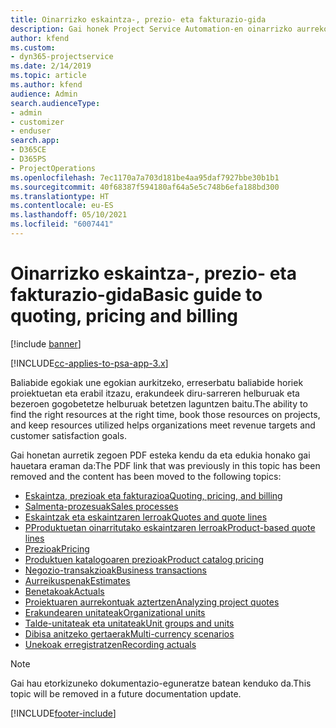 ```yaml
---
title: Oinarrizko eskaintza-, prezio- eta fakturazio-gida
description: Gai honek Project Service Automation-en oinarrizko aurrekontuei, fakturazioari eta prezioei buruzko informazioara daramaten estekak eskaintzen du.
author: kfend
ms.custom:
- dyn365-projectservice
ms.date: 2/14/2019
ms.topic: article
ms.author: kfend
audience: Admin
search.audienceType:
- admin
- customizer
- enduser
search.app:
- D365CE
- D365PS
- ProjectOperations
ms.openlocfilehash: 7ec1170a7a703d181be4aa95daf7927bbe30b1b1
ms.sourcegitcommit: 40f68387f594180af64a5e5c748b6efa188bd300
ms.translationtype: HT
ms.contentlocale: eu-ES
ms.lasthandoff: 05/10/2021
ms.locfileid: "6007441"
---
```

# <a name="basic-guide-to-quoting-pricing-and-billing"></a><span data-ttu-id="76174-103">Oinarrizko eskaintza-, prezio- eta fakturazio-gida</span><span class="sxs-lookup"><span data-stu-id="76174-103">Basic guide to quoting, pricing and billing</span></span>

[!include [banner](../../includes/psa-now-project-operations.md)]

[!INCLUDE[cc-applies-to-psa-app-3.x](../../includes/cc-applies-to-psa-app-3x.md)]

<span data-ttu-id="76174-104">Baliabide egokiak une egokian aurkitzeko, erreserbatu baliabide horiek proiektuetan eta erabil itzazu, erakundeek diru-sarreren helburuak eta bezeroen gogobetetze helburuak betetzen laguntzen baitu.</span><span class="sxs-lookup"><span data-stu-id="76174-104">The ability to find the right resources at the right time, book those resources on projects, and keep resources utilized helps organizations meet revenue targets and customer satisfaction goals.</span></span> 

<span data-ttu-id="76174-105">Gai honetan aurretik zegoen PDF esteka kendu da eta edukia honako gai hauetara eraman da:</span><span class="sxs-lookup"><span data-stu-id="76174-105">The PDF link that was previously in this topic has been removed and the content has been moved to the following topics:</span></span>

- [<span data-ttu-id="76174-106">Eskaintza, prezioak eta fakturazioa</span><span class="sxs-lookup"><span data-stu-id="76174-106">Quoting, pricing, and billing</span></span>](../quote-bill-price.md)
- [<span data-ttu-id="76174-107">Salmenta-prozesuak</span><span class="sxs-lookup"><span data-stu-id="76174-107">Sales processes</span></span>](../basic-sales-process.md)
- [<span data-ttu-id="76174-108">Eskaintzak eta eskaintzaren lerroak</span><span class="sxs-lookup"><span data-stu-id="76174-108">Quotes and quote lines</span></span>](../basic-quote-lines.md)
- [<span data-ttu-id="76174-109">PProduktuetan oinarritutako eskaintzaren lerroak</span><span class="sxs-lookup"><span data-stu-id="76174-109">Product-based quote lines</span></span>](../product-based-quote-lines.md)
- [<span data-ttu-id="76174-110">Prezioak</span><span class="sxs-lookup"><span data-stu-id="76174-110">Pricing</span></span>](../basic-pricing.md)
- [<span data-ttu-id="76174-111">Produktuen katalogoaren prezioak</span><span class="sxs-lookup"><span data-stu-id="76174-111">Product catalog pricing</span></span>](../product-catalog-pricing.md)
- [<span data-ttu-id="76174-112">Negozio-transakzioak</span><span class="sxs-lookup"><span data-stu-id="76174-112">Business transactions</span></span>](../basic-business-transactions.md)
- [<span data-ttu-id="76174-113">Aurreikuspenak</span><span class="sxs-lookup"><span data-stu-id="76174-113">Estimates</span></span>](../estimates.md)
- [<span data-ttu-id="76174-114">Benetakoak</span><span class="sxs-lookup"><span data-stu-id="76174-114">Actuals</span></span>](../actuals.md)
- [<span data-ttu-id="76174-115">Proiektuaren aurrekontuak aztertzen</span><span class="sxs-lookup"><span data-stu-id="76174-115">Analyzing project quotes</span></span>](../basic-analyzing-quotes.md)
- [<span data-ttu-id="76174-116">Erakundearen unitateak</span><span class="sxs-lookup"><span data-stu-id="76174-116">Organizational units</span></span>](../advanced-organizational.md)
- [<span data-ttu-id="76174-117">Talde-unitateak eta unitateak</span><span class="sxs-lookup"><span data-stu-id="76174-117">Unit groups and units</span></span>](../advanced-units.md)
- [<span data-ttu-id="76174-118">Dibisa anitzeko gertaerak</span><span class="sxs-lookup"><span data-stu-id="76174-118">Multi-currency scenarios</span></span>](../advanced-currency.md)
- [<span data-ttu-id="76174-119">Unekoak erregistratzen</span><span class="sxs-lookup"><span data-stu-id="76174-119">Recording actuals</span></span>](../advanced-actuals.md)

> [!NOTE]
> <span data-ttu-id="76174-120">Gai hau etorkizuneko dokumentazio-eguneratze batean kenduko da.</span><span class="sxs-lookup"><span data-stu-id="76174-120">This topic will be removed in a future documentation update.</span></span> 


[!INCLUDE[footer-include](../../includes/footer-banner.md)]
